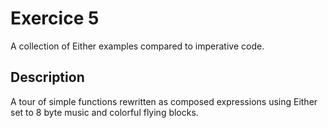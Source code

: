 
# Exercice 5

A collection of Either examples compared to imperative code.

## Description

A tour of simple functions rewritten as composed expressions using Either set to 8 byte music and colorful flying blocks.
